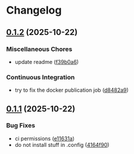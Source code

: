 # Changelog

## [0.1.2](https://github.com/NitriKx/code-server-custom/compare/code-server-custom-v0.1.1...code-server-custom-v0.1.2) (2025-10-22)


### Miscellaneous Chores

* update readme ([f39b0a6](https://github.com/NitriKx/code-server-custom/commit/f39b0a6a2603c9f1f95b57f94fbc57e64ddb074f))


### Continuous Integration

* try to fix the docker publication job ([d8482a9](https://github.com/NitriKx/code-server-custom/commit/d8482a99d30b301a1645989b0794a42bd50c5629))

## [0.1.1](https://github.com/NitriKx/code-server-custom/compare/code-server-custom-v0.1.0...code-server-custom-v0.1.1) (2025-10-22)


### Bug Fixes

* ci permissions ([e11631a](https://github.com/NitriKx/code-server-custom/commit/e11631a0d75bae487c6f608c3a9bce3d965453b6))
* do not install stuff in .config ([4164f90](https://github.com/NitriKx/code-server-custom/commit/4164f90657e648f0284485787fd540d084e442ad))

